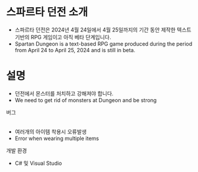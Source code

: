 스파르타 던전 소개
=============
* 스파르타 던전은 2024년 4월 24일에서 4월 25일까지의 기간 동안 제작한 텍스트 기반의 RPG 게임이고 아직 베타 단계입니다.
* Spartan Dungeon is a text-based RPG game produced during the period from April 24 to April 25, 2024 and is still in beta.

설명
=============
* 던전에서 몬스터를 처치하고 강해져야 합니다.
* We need to get rid of monsters at Dungeon and be strong

버그
######
*  여러개의 아이템 착용시 오류발생
*  Error when wearing multiple items

개발 환경
* C# 및 Visual Studio
